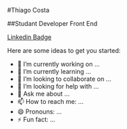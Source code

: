 

<!--
### Hi there 👋
**thiagogcv/thiagogcv** is a ✨ _special_ ✨ repository because its `README.md` (this file) appears on your GitHub profile.
-->
#Thiago Costa

##Studant Developer Front End

[Linkedin Badge](https://linkedin.com/in/thiagogcv)

Here are some ideas to get you started:

- 🔭 I’m currently working on ...
- 🌱 I’m currently learning ...
- 👯 I’m looking to collaborate on ...
- 🤔 I’m looking for help with ...
- 💬 Ask me about ...
- 📫 How to reach me: ...
- 😄 Pronouns: ...
- ⚡ Fun fact: ...

